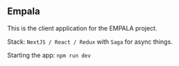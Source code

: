 ## Empala

This is the client application for the EMPALA project.

Stack: `NextJS / React / Redux` with `Saga` for async things.

Starting the app: `npm run dev`